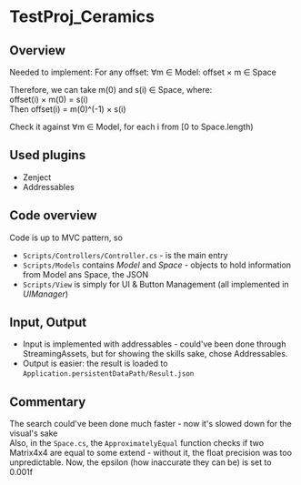 # TestProj_Ceramics
## Overview
Needed to implement:
For any offset:
∀m ∈ Model: offset × m ∈ Space  
  
Therefore, we can take m(0) and s(i) ∈ Space, where:  
offset(i) × m(0) = s(i)   
Then offset(i) = m(0)^(-1) × s(i)   
  
Check it against ∀m ∈ Model, for each i from [0 to Space.length)
## Used plugins
- Zenject
- Addressables
## Code overview
Code is up to MVC pattern, so 
- `Scripts/Controllers/Controller.cs` - is the main entry
- `Scripts/Models` contains *Model* and *Space* - objects to hold information from Model ans Space, the JSON
- `Scripts/View` is simply for UI & Button Management (all implemented in *UIManager*)
## Input, Output
- Input is implemented with addressables - could've been done through StreamingAssets, but for showing the skills sake, chose Addressables.
- Output is easier: the result is loaded to `Application.persistentDataPath/Result.json`
## Commentary
The search could've been done much faster - now it's slowed down for the visual's sake   
Also, in the `Space.cs`, the `ApproximatelyEqual` function checks if two Matrix4x4 are equal to some extend - without it, the float precision was too unpredictable. Now, the epsilon (how inaccurate they can be) is set to 0.001f
